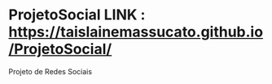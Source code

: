 # ProjetoSocial   LINK : https://taislainemassucato.github.io/ProjetoSocial/
Projeto de Redes Sociais
